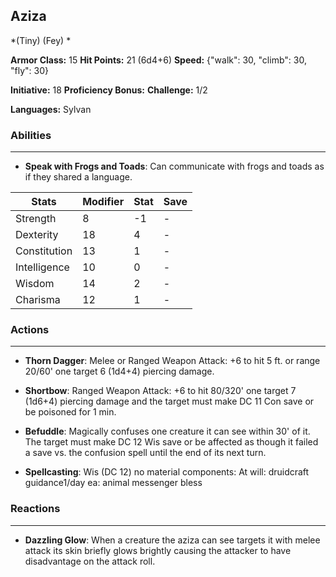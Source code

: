 ## Aziza
*(Tiny) (Fey) *

**Armor Class:** 15
**Hit Points:** 21 (6d4+6)
**Speed:** {"walk": 30, "climb": 30, "fly": 30}

**Initiative:** 18
**Proficiency Bonus:**
**Challenge:** 1/2

**Languages:** Sylvan

### Abilities
 --- 
- **Speak with Frogs and Toads**: Can communicate with frogs and toads as if they shared a language.



| Stats | Modifier | Stat | Save
| ---- | ---- | ---- | ---- |
| Strength | 8 | -1 | - |
| Dexterity | 18 | 4 | - |
| Constitution | 13 | 1 | - |
| Intelligence | 10 | 0 | - |
| Wisdom | 14 | 2 | - |
| Charisma | 12 | 1 | - |

### Actions
 --- 
- **Thorn Dagger**: Melee or Ranged Weapon Attack: +6 to hit 5 ft. or range 20/60' one target 6 (1d4+4) piercing damage.

- **Shortbow**: Ranged Weapon Attack: +6 to hit 80/320' one target 7 (1d6+4) piercing damage and the target must make DC 11 Con save or be poisoned for 1 min.

- **Befuddle**: Magically confuses one creature it can see within 30' of it. The target must make DC 12 Wis save or be affected as though it failed a save vs. the confusion spell until the end of its next turn.

- **Spellcasting**: Wis (DC 12) no material components: At will: druidcraft guidance1/day ea: animal messenger bless

### Reactions
 --- 
- **Dazzling Glow**: When a creature the aziza can see targets it with melee attack its skin briefly glows brightly causing the attacker to have disadvantage on the attack roll.

